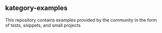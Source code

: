## kategory-examples

This repository contains examples provided by the community in the form of tests, snippets, and small projects
